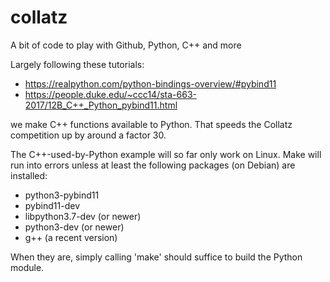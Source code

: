 # collatz
A bit of code to play with Github, Python, C++ and more

Largely following these tutorials:
* https://realpython.com/python-bindings-overview/#pybind11
* https://people.duke.edu/~ccc14/sta-663-2017/12B_C++_Python_pybind11.html

we make C++ functions available to Python.
That speeds the Collatz competition up by around a factor 30.

The C++-used-by-Python example will so far only work on Linux.
Make will run into errors unless at least the following packages (on Debian)
are installed:

* python3-pybind11
* pybind11-dev
* libpython3.7-dev (or newer)
* python3-dev (or newer)
* g++ (a recent version)

When they are, simply calling 'make' should suffice to build the Python module.
